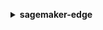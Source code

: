 **<details ><summary style="color:none;">sagemaker-edge</summary><blockquote>**

- **<details><summary style="color:none;"><b><u>get-device-registration</b></u></summary><blockquote>**

  * **<p style="color:none;">--device-name</p>**
  * **<p style="color:none;">--device-fleet-name</p>**
  * **<p style="color:none;">--cli-input-json</p>**
  * **<p style="color:none;">--cli-input-yaml</p>**
  * **<p style="color:none;">--generate-cli-skeleton</p>**

  </br>

  <p style="color:red;">**Description**</p>

  </br>

  ## **Examples**

  ```bash

  ```
  ```json

  ```

  </br>

- **<details><summary style="color:none;"><b><u>help</b></u></summary><blockquote>**

  * **<p style="color:none;"></p>**

  </br>

  <p style="color:red;">**Description**</p>

  </br>

  ## **Examples**

  ```bash

  ```
  ```json

  ```

  </br>

- **<details><summary style="color:none;"><b><u>send-heartbeat</b></u></summary><blockquote>**

  * **<p style="color:none;">--agent-metrics</p>**
  * **<p style="color:none;">--models</p>**
  * **<p style="color:none;">--agent-version</p>**
  * **<p style="color:none;">--device-name</p>**
  * **<p style="color:none;">--device-fleet-name</p>**
  * **<p style="color:none;">--cli-input-json</p>**
  * **<p style="color:none;">--cli-input-yaml</p>**
  * **<p style="color:none;">--generate-cli-skeleton</p>**

  </br>

  <p style="color:red;">**Description**</p>

  </br>

  ## **Examples**

  ```bash

  ```
  ```json

  ```

  </br>

</blockquote></details>
</blockquote></details>
</blockquote></details>
</blockquote></details>
